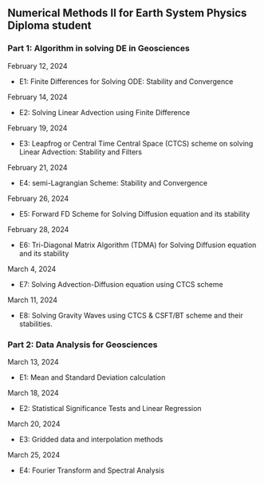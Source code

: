 ## Numerical Methods II for Earth System Physics Diploma student

### Part 1: Algorithm in solving DE in Geosciences

February 12, 2024
- E1: Finite Differences for Solving ODE: Stability and Convergence

February 14, 2024
- E2: Solving Linear Advection using Finite Difference

February 19, 2024
- E3: Leapfrog or Central Time Central Space (CTCS) scheme on solving Linear Advection: Stability and Filters

February 21, 2024
- E4: semi-Lagrangian Scheme: Stability and Convergence

February 26, 2024
- E5: Forward FD Scheme for Solving Diffusion equation and its stability

February 28, 2024
- E6: Tri-Diagonal Matrix Algorithm (TDMA) for Solving Diffusion equation and its stability

March 4, 2024
- E7: Solving Advection-Diffusion equation using CTCS scheme

March 11, 2024
- E8: Solving Gravity Waves using CTCS & CSFT/BT scheme and their stabilities.

### Part 2: Data Analysis for Geosciences

March 13, 2024
- E1: Mean and Standard Deviation calculation

March 18, 2024
- E2: Statistical Significance Tests and Linear Regression

March 20, 2024
- E3: Gridded data and interpolation methods

March 25, 2024
- E4: Fourier Transform and Spectral Analysis 
